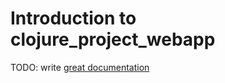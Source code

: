 # Introduction to clojure_project_webapp

TODO: write [great documentation](http://jacobian.org/writing/what-to-write/)
